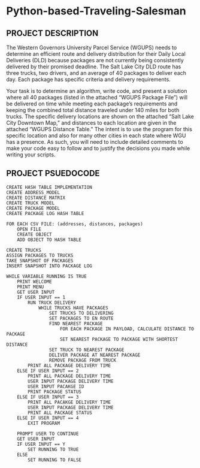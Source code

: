 # Python-based-Traveling-Salesman

## PROJECT DESCRIPTION
The Western Governors University Parcel Service (WGUPS) needs to determine an efficient route and delivery distribution for their Daily Local Deliveries (DLD) because packages are not currently being consistently delivered by their promised deadline. The Salt Lake City DLD route has three trucks, two drivers, and an average of 40 packages to deliver each day. Each package has specific criteria and delivery requirements.

Your task is to determine an algorithm, write code, and present a solution where all 40 packages (listed in the attached “WGUPS Package File”) will be delivered on time while meeting each package’s requirements and keeping the combined total distance traveled under 140 miles for both trucks. The specific delivery locations are shown on the attached “Salt Lake City Downtown Map,” and distances to each location are given in the attached “WGUPS Distance Table.” The intent is to use the program for this specific location and also for many other cities in each state where WGU has a presence. As such, you will need to include detailed comments to make your code easy to follow and to justify the decisions you made while writing your scripts.


## PROJECT PSUEDOCODE
```
CREATE HASH TABLE IMPLEMENTATION
CREATE ADDRESS_MODEL
CREATE DISTANCE MATRIX
CREATE TRUCK MODEL
CREATE PACKAGE MODEL
CREATE PACKAGE LOG HASH TABLE

FOR EACH CSV FILE: (addresses, distances, packages)
    OPEN FILE
    CREATE OBJECT
    ADD OBJECT TO HASH TABLE

CREATE TRUCKS
ASSIGN PACKAGES TO TRUCKS
TAKE SNAPSHOT OF PACKAGES
INSERT SNAPSHOT INTO PACKAGE LOG

WHILE VARIABLE RUNNING IS TRUE
    PRINT WELCOME
    PRINT MENU
    GET USER INPUT
    IF USER INPUT == 1
        RUN TRUCK DELIVERY
            WHILE TRUCKS HAVE PACKAGES
                SET TRUCKS TO DELIVERING
                SET PACKAGES TO EN ROUTE
                FIND NEAREST PACKAGE
                    FOR EACH PACKAGE IN PAYLOAD, CALCULATE DISTANCE TO PACKAGE
                    SET NEAREST PACKAGE TO PACKAGE WITH SHORTEST DISTANCE
                SET TRUCK TO NEAREST PACKAGE
                DELIVER PACKAGE AT NEAREST PACKAGE
                REMOVE PACKAGE FROM TRUCK
        PRINT ALL PACKAGE DELIVERY TIME
    ELSE IF USER INPUT == 2
        PRINT ALL PACKAGE DELIVERY TIME
        USER INPUT PACKAGE DELIVERY TIME
        USER INPUT PACAKGE ID
        PRINT PACKAGE STATUS
    ELSE IF USER INPUT == 3
        PRINT ALL PACAKGE DELIVERY TIME
        USER INPUT PACKAGE DELIVERY TIME
        PRINT ALL PACKAGE STATUS
    ELSE IF USER INPUT == 4
        EXIT PROGRAM
    
    PROMPT USER TO CONTINUE
    GET USER INPUT
    IF USER INPUT == Y
        SET RUNNING TO TRUE
    ELSE
        SET RUNNING TO FALSE
```